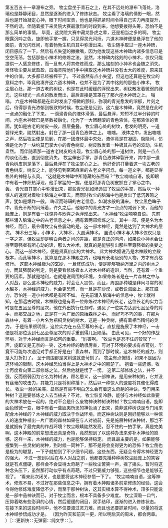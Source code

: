 第五百五十一章瀑布之旁。
牧尘盘坐于青石之上，在其不远处的瀑布飞落处，洛璃也是静静闭目，显然是逐渐的进入了修炼状态。
牧尘看了洛璃的倩影一眼，然后也是开始凝定心神，眼下时间宝贵，他也是得抓紧时间令得自己实力再度提升，不然的话，伴随着接下来灵院大赛最激烈的时段到来，他想要拨得头筹，恐怕不是那么简单的事情。
毕竟，这灵院大赛中藏龙卧虎之辈，还是相当之多的啊。
牧尘眼露沉吟之色，旋即他手掌一握，只见得灵光闪烁，六道木神碑便是悬浮在了他的面前，青光闪烁间，有着勃勃生机自其中弥漫出来。
牧尘随手取过一座木神碑，闭目感应了一下，然后有点失望的撇撇嘴，因为他发现这些木神碑内诸多信息已是空空荡荡，包括那些小神术的修炼之法，显然，木神碑内铭刻的小神术，仅仅只能提供一人感念修炼，而一旦有人将其修炼而成，那么铭刻的小神术也会随之消失。
难怪牧尘要从武盈盈，四海灵院他们手中换取这木神碑并没有太大的难度，原来其中的价值，大多都已经被榨干了。
不过虽然有点小失望，但这也还算是在牧尘的意料之中，毕竟他凑齐这六道木神碑，也并不是为了其中铭刻的那些小神术。
牧尘眉心处，那一道古老的树纹，也是在此时缓缓的浮现出来，树纹散发着微弱的绿光，这些绿光一点点的散发而出，最后直接是笼罩在了那六座木神碑之上。
嗡嗡。
六座木神碑都是在此时发出了细微的颤抖，弥漫的青光愈发的浓郁，片刻之后，待得那青光浓郁到极致的时候，牧尘便是见到，这六座木神碑，竟然是在此时一点点的融化了下来。
一滴滴青色的液体滑落，最后悬浮，短短不过半分钟的时间，六座木神碑已是尽数被融化，化为了一大团翻滚的青色液体，在那液体的表面，犹如是古老的树皮一般，层层叠叠。
牧尘眉心处的树纹，愈发的明亮，一道碧绿光束，陡然射出，射在了那一团青色液体之上。
嗤嗤。
液体之中，发出嗤嗤之声，然后牧尘便是见到，在那一团液体最中央处，液体竟是在凝固，隐隐间，仿佛是化为了一块约莫巴掌大小的青色树皮，树皮散发着一种极其古老的波动，生机盎然。
而伴随着那一道古老树皮的出现，牧尘眉心处的那一道树纹，则是一点点的淡化而去，直到彻底消失。
牧尘伸出手掌，那青色液体碎裂开来，其中那一道青色树皮则是落下，最后悬浮在了牧尘掌心之上。
他好奇的打量着这一块古老的青色树皮，树皮之上，能够见到密密麻麻的古老文字闪烁，每一道文字，都是显得格外的神秘与玄奥。
“这就是木神碑中所隐藏的东西吗？”牧尘喃喃自语，旋即眼中有着一抹炽热浮现，他手掌猛的一握，便是将那青色树皮抓在了掌心之中。
轰。
青光自其掌心中弥漫出来，那些青光犹如渗透进了牧尘的手掌，然后以一种惊人的速度对着牧尘脑海之中窜去，而同时牧尘的脑海中也是发出了低沉轰鸣之声，犹如是爆炸一般。
晦涩而磅礴的古老信息，如潮水般的涌来。
牧尘黑色眸子中，青光不断的闪烁着，许久之后，他眼中的青光方才一点点的减弱下来，而他的脸庞上，则是有着一抹惊异与欣喜之色浮现出来。
“木神经”牧尘喃喃自语。
先前那些涌入脑海之中的古老信息之中，拥有着两部修炼之法，其中一部，便是名为木神经，而且，最令得牧尘有些震动的是，这一部木神经，竟然是达到了大神术的层次。
神术分三等，小神术，大神术，大圆满神术。
虽说小神术与大神术仅仅只是一字之差，但牧尘却是明白两者之间的差距，那是真正的鸿沟，如果说小神术会让得至尊强者有所心动的话，那么大神术，就真的是能够引出那些至尊强者的贪婪之心。
而这一部木神经，便是货真价实的大神术。
此大神术据说乃是木神殿的立殿根本，而此等神术，就算是在那木神殿之内，也唯有长老级别的人物，方才有资格修行。
这部木神经极为的玄妙，一旦修炼成功，便是能够吸纳万里之内的树木之力，而其强弱的判定，则是要看修炼者本人对木神经的造诣，当然，还有着一个重要的因素，那就是地利，也就是说周围的环境。
如果修炼者是在一片森林之中与人对战，那么这木神经的威力，将会让人震惊，而且，周围那种越是非同寻常的树木越多，木神经的威力，也会更恐怖，而一旦是在沙漠，或者说海面上，那其威力，恐怕连一道小神术都是有所不如。
在先前涌入脑海中的信息中，牧尘就得知，在那远古时候，木神殿也是有着一位修炼过木神经的长老，这位长老的实力当时是在五品至尊的层次，他在外出执行任务时，遇见了一位实力达到七品至尊的对手，而那交战之地，正是在一片广袤的原始森林之中。
而好巧不巧的事，在那片森林中，有着一小片名为梧桐灵树的树木，这是一种灵树，拥有着相当精纯的灵力。
于是结果很明显，这位实力在五品至尊的长老，直接是施展了木神经，一击便是将那位达到七品至尊层次的对手重创得几近陨落。
由此可见，一个好的作战环境，对于木神经而言是如何的重要。
“厉害啊。
”牧尘也是忍不住的赞叹了一声，旋即又是无奈的一笑，这木神经的确很厉害，可对于环境的要求有点苛刻，毕竟不可能每次遇见对手都正好是在广袤森林，而到了那时候，这木神经的威力，则是大打折扣了。
至于周围都是灵树这就更苛刻了。
牧尘有点惋惜，如果不是因为这环境的限制，这木神经恐怕当得上是大神术之中的翘楚了。
抱着一些遗憾，牧尘再度看向第二部修炼之法，然后他就是愣了一愣。
这第二部修炼之法，并不强，反而很弱因为它名为种树诀，顾名思义，这一部神诀，是用来种树的，它并没有丝毫的攻击力，其能力只是将树种播下，然后以一种惊人的速度将其催化得成长。
牧尘一脸的呆滞，显然是有些不明白怎么会有着这么奇葩的神诀，专门用来种树？这是要修炼之人去当植夫？不对。
牧尘恢复冷静，能够与木神经如此重要的大神术放在一起的，绝对不会是什么废物神诀种树诀种树？牧尘喃喃自语，旋即面色微微一变，眼中有着一些匪夷所思的神色涌了出来，莫非这种树诀是专门用来配合木神经的？木神经的威力取决于作战环境，而这种树诀则是刚好能够以一种惊人的速度种植出一片广袤的森林如果在与人对战前，先是施展种树诀种树，那岂不是就拥有了最完美的作战环境？牧尘眼睛陡然发亮，忍不住的一拍手掌，真是完美啊，这木神殿的前辈想法还真是奇特，竟然想到了以这种办法来弥补木神经的缺憾，这样一来，木神经的威力，也是能够保持稳定。
而且最主要的是，如果能够搜集到一些灵树的树种，到时候一同种下，那不是将会变得更为的恐怖？牧尘倒也是极为的聪慧，一下子就想到了不少细节问题，这些东西，无疑会令得木神经更为的强大。
不过一想到以后在与人对战之前，他都要先播种种树牧尘脸庞上的笑容就是有点僵硬，那样会不会显得太奇葩了一些牧尘苦笑一声，摇了摇头，暂时将这种念头压下，虽然那行动似乎有点奇葩，不过只要威力够强，这些细节也是能够无视了。
“看来此次闭关，也是要将这木神经参悟一下了。
”牧尘喃喃自语，这等神术，修炼不易，不过好在那些信息之中，拥有着木神殿诸多前辈修炼的经验，这会令得他修炼难度降低不少，而至于那种树诀，这其实根本算不得神术，顶多只能说是一部中品神诀而已，对于牧尘而言，根本不具备多少难度。
牧尘深吸一口气，压抑着略有些澎湃的心情，然后缓缓的闭目，双手结印，逐渐的进入修炼状态。
在接下来的这段时间中，他不仅要渡过灵力难，而且也还要抓紧时间，尽量的将这木神经参悟成功才是。
（因为昨天和前天一更，所以明后天的周末，都会两章。
）〖∷更新快∷无弹窗∷纯文字∷〗。
